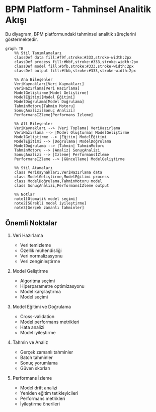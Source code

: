 # BPM Platform - Tahminsel Analitik Akışı

Bu diyagram, BPM platformundaki tahminsel analitik süreçlerini göstermektedir.

```mermaid
graph TB
    %% Stil Tanımlamaları
    classDef data fill:#f9f,stroke:#333,stroke-width:2px
    classDef process fill:#bbf,stroke:#333,stroke-width:2px
    classDef model fill:#bfb,stroke:#333,stroke-width:2px
    classDef output fill:#fbb,stroke:#333,stroke-width:2px

    %% Ana Bileşenler
    VeriKaynakları[Veri Kaynakları]
    VeriHazırlama[Veri Hazırlama]
    ModelGeliştirme[Model Geliştirme]
    ModelEğitimi[Model Eğitimi]
    ModelDoğrulama[Model Doğrulama]
    TahminMotoru[Tahmin Motoru]
    SonuçAnalizi[Sonuç Analizi]
    PerformansİZleme[Performans İzleme]

    %% Alt Bileşenler
    VeriKaynakları --> |Veri Toplama| VeriHazırlama
    VeriHazırlama --> |Model Oluşturma| ModelGeliştirme
    ModelGeliştirme --> |Eğitim| ModelEğitimi
    ModelEğitimi --> |Doğrulama| ModelDoğrulama
    ModelDoğrulama --> |Tahmin| TahminMotoru
    TahminMotoru --> |Analiz| SonuçAnalizi
    SonuçAnalizi --> |İzleme| PerformansİZleme
    PerformansİZleme --> |Güncelleme| ModelGeliştirme

    %% Stil Atamaları
    class VeriKaynakları,VeriHazırlama data
    class ModelGeliştirme,ModelEğitimi process
    class ModelDoğrulama,TahminMotoru model
    class SonuçAnalizi,PerformansİZleme output

    %% Notlar
    note1[Otomatik model seçimi]
    note2[Sürekli model iyileştirme]
    note3[Gerçek zamanlı tahminler]
```

## Önemli Noktalar

1. Veri Hazırlama
   - Veri temizleme
   - Özellik mühendisliği
   - Veri normalizasyonu
   - Veri zenginleştirme

2. Model Geliştirme
   - Algoritma seçimi
   - Hiperparametre optimizasyonu
   - Model karşılaştırma
   - Model seçimi

3. Model Eğitimi ve Doğrulama
   - Cross-validation
   - Model performans metrikleri
   - Hata analizi
   - Model iyileştirme

4. Tahmin ve Analiz
   - Gerçek zamanlı tahminler
   - Batch tahminler
   - Sonuç yorumlama
   - Güven skorları

5. Performans İzleme
   - Model drift analizi
   - Yeniden eğitim tetikleyicileri
   - Performans metrikleri
   - İyileştirme önerileri